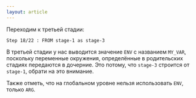 ```yaml
---
layout: article
---
```

Переходим к третьей стадии:

```
Step 18/22 : FROM stage-1 as stage-3
```

В третьей стадии у нас выводится значение `ENV` с названием `MY_VAR`, поскольку переменные окружения, определённые в родительских стадиях передаются в дочерние. Это потому, что `stage-3` строится от `stage-1`, обрати на это внимание.

Также отметь, что на глобальном уровне нельзя использовать `ENV`, только `ARG`.
